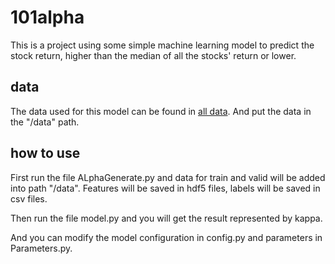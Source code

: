 # 101alpha

This is a project using some simple machine learning model to predict the stock return, higher than the median of all the stocks' return or lower.

## data

The data used for this model can be found in [all data](https://drive.google.com/file/d/1qyKwCcTDitOWBV6SJKinrfRPUSp0Patn/view?usp=sharing). And put the data in the "/data" path.

## how to use

First run the file ALphaGenerate.py and data for train and valid will be added into path "/data". Features will be saved in hdf5 files, labels will be saved
in csv files. 

Then run the file model.py and you will get the result represented by kappa.

And you can modify the model configuration in config.py and parameters in Parameters.py.

